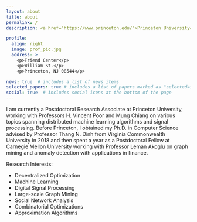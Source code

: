 ```yaml
---
layout: about
title: about
permalink: /
description: <a href="https://www.princeton.edu/">Princeton University</a> Postdoctoral Research Associate, Department of Electrical and Computer Engineering.

profile:
  align: right
  image: prof_pic.jpg
  address: >
    <p>Friend Center</p>
    <p>William St.</p>
    <p>Princeton, NJ 08544</p>

news: true  # includes a list of news items
selected_papers: true # includes a list of papers marked as "selected={true}"
social: true  # includes social icons at the bottom of the page
---
```


I am currently a Postdoctoral Research Associate at Princeton University, working with Professors H. Vincent Poor and Mung Chiang on various topics spanning distributed machine learning algorithms and signal processing. Before Princeton, I obtained my Ph.D. in Computer Science advised by Professor Thang N. Dinh from Virginia Commonwealth University in 2018 and then spent a year as a Postdoctoral Fellow at Carnegie Mellon University working with Professor Leman Akoglu on graph mining and anomaly detection with applications in finance.

Research Interests:
- Decentralized Optimization
- Machine Learning
- Digital Signal Processing
- Large-scale Graph Mining
- Social Network Analysis
- Combinatorial Optimizations
- Approximation Algorithms
